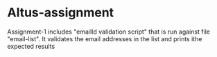# Altus-assignment

Assignment-1 includes "emailId validation script" that is run against file "email-list".
It validates the email addresses in the list and prints ithe expected results
